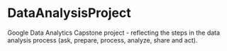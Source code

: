 # DataAnalysisProject
Google Data Analytics Capstone project - reflecting the steps in the data analysis process (ask, prepare, process, analyze, share and act). 
